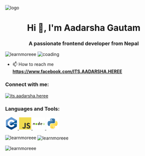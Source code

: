 ![logo](![logo](https://user-images.githubusercontent.com/117578064/231965033-a4e334ac-b293-4ee3-aaa0-34cd773f69f0.png)
)
<h1 align="center">Hi 👋, I'm Aadarsha Gautam</h1>
<h3 align="center">A passionate frontend developer from Nepal</h3>
<img align="right" alt="coading" width="400" src="https://i.pinimg.com/originals/e8/f4/53/e8f453469a3ec97ecd354df465d73913.gif"

<p align="left"> <img src="https://komarev.com/ghpvc/?username=learnmoreee&label=Profile%20views&color=0e75b6&style=flat" alt="learnmoreee" /> </p>

- 📫 How to reach me **https://www.facebook.com/ITS.AADARSHA.HEREE**

<h3 align="left">Connect with me:</h3>
<p align="left">
<a href="https://fb.com/its.aadarsha.heree" target="blank"><img align="center" src="https://raw.githubusercontent.com/rahuldkjain/github-profile-readme-generator/master/src/images/icons/Social/facebook.svg" alt="its.aadarsha.heree" height="30" width="40" /></a>
</p>

<h3 align="left">Languages and Tools:</h3>
<p align="left"> <a href="https://www.w3schools.com/cpp/" target="_blank" rel="noreferrer"> <img src="https://raw.githubusercontent.com/devicons/devicon/master/icons/cplusplus/cplusplus-original.svg" alt="cplusplus" width="40" height="40"/> </a> <a href="https://developer.mozilla.org/en-US/docs/Web/JavaScript" target="_blank" rel="noreferrer"> <img src="https://raw.githubusercontent.com/devicons/devicon/master/icons/javascript/javascript-original.svg" alt="javascript" width="40" height="40"/> </a> <a href="https://nodejs.org" target="_blank" rel="noreferrer"> <img src="https://raw.githubusercontent.com/devicons/devicon/master/icons/nodejs/nodejs-original-wordmark.svg" alt="nodejs" width="40" height="40"/> </a> <a href="https://www.python.org" target="_blank" rel="noreferrer"> <img src="https://raw.githubusercontent.com/devicons/devicon/master/icons/python/python-original.svg" alt="python" width="40" height="40"/> </a> </p>

<p><img align="left" src="https://github-readme-stats.vercel.app/api/top-langs?username=learnmoreee&show_icons=true&locale=en&layout=compact" alt="learnmoreee" /></p>

<p>&nbsp;<img align="center" src="https://github-readme-stats.vercel.app/api?username=learnmoreee&show_icons=true&locale=en" alt="learnmoreee" /></p>

<p><img align="center" src="https://github-readme-streak-stats.herokuapp.com/?user=learnmoreee&" alt="learnmoreee" /></p>
